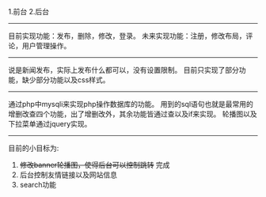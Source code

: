 1.前台
2.后台

-------------------------
目前实现功能：发布，删除，修改，登录。
未来实现功能：注册，修改布局，评论，用户管理操作。

-------------------------


说是新闻发布，实际上发布什么都可以，没有设置限制。
目前只实现了部分功能，缺少部分功能以及css样式。


-------------------------

通过php中mysqli来实现php操作数据库的功能。
用到的sql语句也就是最常用的增删改查四个功能，出了增删改外，其余功能皆通过查以及if来实现。
轮播图以及下拉菜单通过jquery实现。

------------------------

目前的小目标为:
1. ~~修改banner轮播图，使得后台可以控制跳转~~    完成
2. 后台控制友情链接以及网站信息
3. search功能
